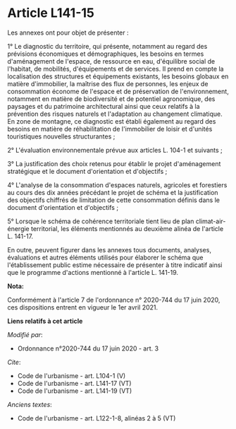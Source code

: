 # Article L141-15

Les annexes ont pour objet de présenter : 

1° Le diagnostic du territoire, qui présente, notamment au regard des prévisions économiques et démographiques, les besoins
en termes d'aménagement de l'espace, de ressource en eau, d'équilibre social de l'habitat, de mobilités, d'équipements et de
services. Il prend en compte la localisation des structures et équipements existants, les besoins globaux en matière
d'immobilier, la maîtrise des flux de personnes, les enjeux de consommation économe de l'espace et de préservation de
l'environnement, notamment en matière de biodiversité et de potentiel agronomique, des paysages et du patrimoine
architectural ainsi que ceux relatifs à la prévention des risques naturels et l'adaptation au changement climatique. En zone
de montagne, ce diagnostic est établi également au regard des besoins en matière de réhabilitation de l'immobilier de loisir
et d'unités touristiques nouvelles structurantes ; 

2° L'évaluation environnementale prévue aux articles L. 104-1 et suivants ; 

3° La justification des choix retenus pour établir le projet d'aménagement stratégique et le document d'orientation et
d'objectifs ; 

4° L'analyse de la consommation d'espaces naturels, agricoles et forestiers au cours des dix années précédant le projet de
schéma et la justification des objectifs chiffrés de limitation de cette consommation définis dans le document d'orientation
et d'objectifs ; 

5° Lorsque le schéma de cohérence territoriale tient lieu de plan climat-air-énergie territorial, les éléments mentionnés au
deuxième alinéa de l'article L. 141-17. 

En outre, peuvent figurer dans les annexes tous documents, analyses, évaluations et autres éléments utilisés pour élaborer le
schéma que l'établissement public estime nécessaire de présenter à titre indicatif ainsi que le programme d'actions mentionné
à l'article L. 141-19.

**Nota:**

Conformément à l'article 7 de l'ordonnance n° 2020-744 du 17 juin 2020, ces dispositions entrent en vigueur le 1er avril
2021.

**Liens relatifs à cet article**

_Modifié par_:

  - Ordonnance n°2020-744 du 17 juin 2020 - art. 3

_Cite_:

  - Code de l'urbanisme - art. L104-1 (V)
  - Code de l'urbanisme - art. L141-17 (VT)
  - Code de l'urbanisme - art. L141-19 (VT)

_Anciens textes_:

  - Code de l'urbanisme - art. L122-1-8, alinéas 2 à 5 (VT)
